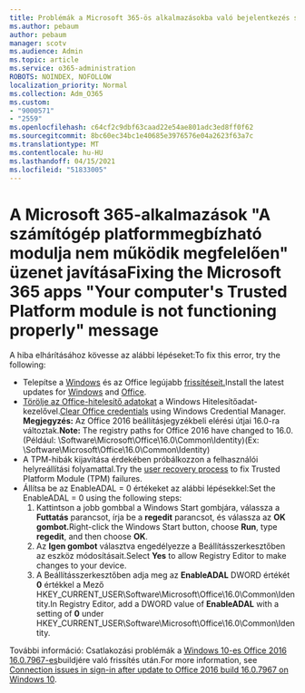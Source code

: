 ```yaml
---
title: Problémák a Microsoft 365-ös alkalmazásokba való bejelentkezés során
ms.author: pebaum
author: pebaum
manager: scotv
ms.audience: Admin
ms.topic: article
ms.service: o365-administration
ROBOTS: NOINDEX, NOFOLLOW
localization_priority: Normal
ms.collection: Adm_O365
ms.custom:
- "9000571"
- "2559"
ms.openlocfilehash: c64cf2c9dbf63caad22e54ae801adc3ed8ff0f62
ms.sourcegitcommit: 8bc60ec34bc1e40685e3976576e04a2623f63a7c
ms.translationtype: MT
ms.contentlocale: hu-HU
ms.lasthandoff: 04/15/2021
ms.locfileid: "51833005"
---
```

# <a name="fixing-the-microsoft-365-apps-your-computers-trusted-platform-module-is-not-functioning-properly-message"></a><span data-ttu-id="3d35b-102">A Microsoft 365-alkalmazások "A számítógép platformmegbízható modulja nem működik megfelelően" üzenet javítása</span><span class="sxs-lookup"><span data-stu-id="3d35b-102">Fixing the Microsoft 365 apps "Your computer's Trusted Platform module is not functioning properly" message</span></span>

<span data-ttu-id="3d35b-103">A hiba elhárításához kövesse az alábbi lépéseket:</span><span class="sxs-lookup"><span data-stu-id="3d35b-103">To fix this error, try the following:</span></span>

- <span data-ttu-id="3d35b-104">Telepítse a [Windows](https://support.microsoft.com/help/4027667/windows-10-update) és az Office legújabb [frissítéseit.](https://support.office.com/article/update-office-and-your-computer-with-microsoft-update-2ab296f3-7f03-43a2-8e50-46de917611c5)</span><span class="sxs-lookup"><span data-stu-id="3d35b-104">Install the latest updates for [Windows](https://support.microsoft.com/help/4027667/windows-10-update) and [Office](https://support.office.com/article/update-office-and-your-computer-with-microsoft-update-2ab296f3-7f03-43a2-8e50-46de917611c5).</span></span>
- <span data-ttu-id="3d35b-105">[Törölje az Office-hitelesítő adatokat](https://docs.microsoft.com/office/troubleshoot/office-suite-issues/another-account-already-signed-in#step-4-clear-cached-credentials-on-the-computer) a Windows Hitelesítőadat-kezelővel.</span><span class="sxs-lookup"><span data-stu-id="3d35b-105">[Clear Office credentials](https://docs.microsoft.com/office/troubleshoot/office-suite-issues/another-account-already-signed-in#step-4-clear-cached-credentials-on-the-computer) using Windows Credential Manager.</span></span><br/>
    <span data-ttu-id="3d35b-106">**Megjegyzés:** Az Office 2016 beállításjegyzékbeli elérési útjai 16.0-ra változtak.</span><span class="sxs-lookup"><span data-stu-id="3d35b-106">**Note:** The registry paths for Office 2016 have changed to 16.0.</span></span> <span data-ttu-id="3d35b-107">(Például: \Software\Microsoft\Office\16.0\Common\Identity\)</span><span class="sxs-lookup"><span data-stu-id="3d35b-107">(Ex: \Software\Microsoft\Office\16.0\Common\Identity\)</span></span>
- <span data-ttu-id="3d35b-108">A [](https://docs.microsoft.com/office365/troubleshoot/administration/connection-issue-when-sign-in-office-2016#symptom-2) TPM-hibák kijavítása érdekében próbálkozzon a felhasználói helyreállítási folyamattal.</span><span class="sxs-lookup"><span data-stu-id="3d35b-108">Try the [user recovery process](https://docs.microsoft.com/office365/troubleshoot/administration/connection-issue-when-sign-in-office-2016#symptom-2) to fix Trusted Platform Module (TPM) failures.</span></span>
- <span data-ttu-id="3d35b-109">Állítsa be az EnableADAL = 0 értékeket az alábbi lépésekkel:</span><span class="sxs-lookup"><span data-stu-id="3d35b-109">Set the EnableADAL = 0 using the following steps:</span></span>  
    1. <span data-ttu-id="3d35b-110">Kattintson a jobb gombbal a Windows Start gombjára, válassza a **Futtatás** parancsot, írja be a **regedit** parancsot, és válassza az **OK gombot.**</span><span class="sxs-lookup"><span data-stu-id="3d35b-110">Right-click the Windows Start button, choose **Run**, type **regedit**, and then choose **OK**.</span></span>
    2. <span data-ttu-id="3d35b-111">Az **Igen gombot** választva engedélyezze a Beállításszerkesztőben az eszköz módosításait.</span><span class="sxs-lookup"><span data-stu-id="3d35b-111">Select **Yes** to allow Registry Editor to make changes to your device.</span></span>
    3. <span data-ttu-id="3d35b-112">A Beállításszerkesztőben adja meg az **EnableADAL** DWORD értékét **0** értékkel a Mező HKEY_CURRENT_USER\Software\Microsoft\Office\16.0\Common\Identity.</span><span class="sxs-lookup"><span data-stu-id="3d35b-112">In Registry Editor, add a DWORD value of **EnableADAL** with a setting of **0** under HKEY_CURRENT_USER\Software\Microsoft\Office\16.0\Common\Identity.</span></span>

<span data-ttu-id="3d35b-113">További információ: Csatlakozási problémák a [Windows 10-es Office 2016 16.0.7967-es](https://docs.microsoft.com/office365/troubleshoot/administration/connection-issue-when-sign-in-office-2016)buildjére való frissítés után.</span><span class="sxs-lookup"><span data-stu-id="3d35b-113">For more information, see [Connection issues in sign-in after update to Office 2016 build 16.0.7967 on Windows 10](https://docs.microsoft.com/office365/troubleshoot/administration/connection-issue-when-sign-in-office-2016).</span></span>
